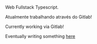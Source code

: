 Web Fullstack Typescript.

Atualmente trabalhando através do Gitlab!

Currently working via Gitlab!

Eventually writing something [here](https://medium.com/@izp)

